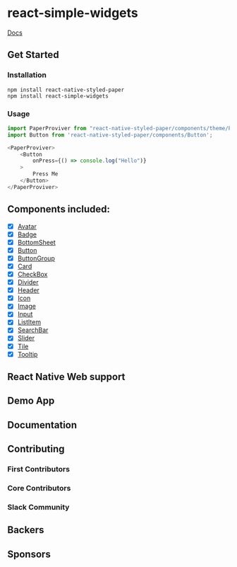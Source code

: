 # react-simple-widgets

[Docs](https://react-simple-widgets.github.io/react-simple-widgets)
## Get Started

### Installation
```shell
npm install react-native-styled-paper
npm install react-simple-widgets
```
### Usage

```js
import PaperProviver from "react-native-styled-paper/components/theme/Provider";
import Button from 'react-native-styled-paper/components/Button';

<PaperProviver>
    <Button
        onPress={() => console.log("Hello")}
    >
        Press Me
    </Button>
</PaperProviver>
```

## Components included:

- [x] [Avatar](https://reactnativestyledpaper.com/docs/avatar)
- [x] [Badge](https://reactnativestyledpaper.com/docs/badge)
- [x] [BottomSheet](https://reactnativestyledpaper.com/docs/bottomsheet)
- [x] [Button](https://reactnativestyledpaper.com/docs/button)
- [x] [ButtonGroup](https://reactnativestyledpaper.com/docs/button_group)
- [x] [Card](https://reactnativestyledpaper.com/docs/card)
- [x] [CheckBox](https://reactnativestyledpaper.com/docs/checkbox)
- [x] [Divider](https://reactnativestyledpaper.com/docs/divider)
- [x] [Header](https://reactnativestyledpaper.com/docs/header)
- [x] [Icon](https://reactnativestyledpaper.com/docs/icon)
- [x] [Image](https://reactnativestyledpaper.com/docs/image)
- [x] [Input](https://reactnativestyledpaper.com/docs/input)
- [x] [ListItem](https://reactnativestyledpaper.com/docs/listitem)
- [x] [SearchBar](https://reactnativestyledpaper.com/docs/searchbar)
- [x] [Slider](https://reactnativestyledpaper.com/docs/slider)
- [x] [Tile](https://reactnativestyledpaper.com/docs/tile)
- [x] [Tooltip](https://reactnativestyledpaper.com/docs/tooltip)

## React Native Web support

## Demo App

## Documentation

## Contributing

### First Contributors

### Core Contributors

### Slack Community

## Backers

## Sponsors
